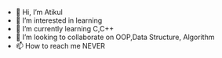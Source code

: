 - 👋 Hi, I’m Atikul
- 👀 I’m interested in learning
- 🌱 I’m currently learning C,C++
- 💞️ I’m looking to collaborate on OOP,Data Structure, Algorithm
- 📫 How to reach me NEVER 

<!---
Atikul-ruet21/Atikul-ruet21 is a ✨ special ✨ repository because its `README.md` (this file) appears on your GitHub profile.
You can click the Preview link to take a look at your changes.
--->
